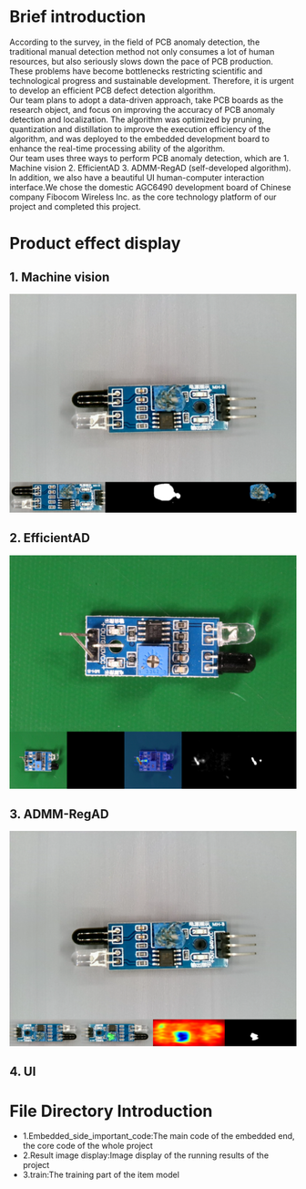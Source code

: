 ﻿# Brief introduction
According to the survey, in the field of PCB anomaly detection, the traditional manual detection method not only consumes a lot of human resources, but also seriously slows down the pace of PCB production. These problems have become bottlenecks restricting scientific and technological progress and sustainable development. Therefore, it is urgent to develop an efficient PCB defect detection algorithm.     
Our team plans to adopt a data-driven approach, take PCB boards as the research object, and focus on improving the accuracy of PCB anomaly detection and localization. The algorithm was optimized by pruning, quantization and distillation to improve the execution efficiency of the algorithm, and was deployed to the embedded development board to enhance the real-time processing ability of the algorithm.     
Our team uses three ways to perform PCB anomaly detection, which are  1. Machine vision 2. EfficientAD 3. ADMM-RegAD (self-developed algorithm).   In addition, we also have a beautiful UI human-computer interaction interface.We chose the domestic AGC6490 development board of Chinese company Fibocom Wireless Inc. as the core technology platform of our project and completed this project.
# Product effect display
## 1. Machine vision
![alt text](<Result image display/MResult.png>)
## 2. EfficientAD
![alt text](<Result image display/EffentADResult.png>)
## 3. ADMM-RegAD
![alt text](<Result image display/ADMMResult.png>)
## 4. UI

# File Directory Introduction
- 1.Embedded_side_important_code:The main code of the embedded end, the core code of the whole project
- 2.Result image display:Image display of the running results of the project
- 3.train:The training part of the item model